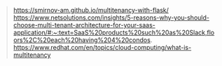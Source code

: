 > https://smirnov-am.github.io/multitenancy-with-flask/  
> https://www.netsolutions.com/insights/5-reasons-why-you-should-choose-multi-tenant-architecture-for-your-saas-application/#:~:text=SaaS%20products%20such%20as%20Slack,floors%2C%20each%20having%204%20condos.  
> https://www.redhat.com/en/topics/cloud-computing/what-is-multitenancy  